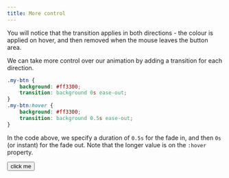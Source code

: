 ```yaml
---
title: More control
---
```


You will notice that the transition applies in both directions - the colour is applied on hover, and then removed when the mouse leaves the button area. 

We can take more control over our animation by adding a transition for each direction.

~~~css
.my-btn {
    background: #ff3300;
    transition: background 0s ease-out;
}
.my-btn:hover {
    background: #ff3300;
    transition: background 0.5s ease-out;
}
~~~

In the code above, we specify a duration of `0.5s` for the fade in, and then `0s` (or instant) for the fade out. Note that the longer value is on the `:hover` property.

<button class="transition-btn controlled">click me</button>




